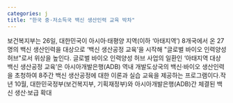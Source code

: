 ```yaml
---
categories: j
title: "한국 중·저소득국 백신 생산인력 교육 박차"
---
```

보건복지부는 26일, 대한민국이 아시아·태평양 지역(이하 ‘아태지역’) 8개국에서 온 27명의 백신 생산인력을 대상으로 ‘백신 생산공정 교육’을 시작해 "글로벌 바이오 인력양성 허브"로서 위상을 높인다. 글로벌 바이오 인력양성 허브 사업의 일환인 ‘아태지역 대상 백신 생산공정 교육’은 아시아개발은행(ADB) 역내 개발도상국의 백신·바이오 생산인력을 초청하여 8주간 백신 생산공정에 대한 이론과 실습 교육을 제공하는 프로그램이다.작년 10월, 대한민국정부(보건복지부, 기획재정부)와 아시아개발은행(ADB)간 체결된 백신 생산·보급 확대